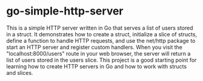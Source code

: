 # go-simple-http-server

This is a simple HTTP server written in Go that serves a list of users stored in a struct. It demonstrates how to create a struct, initialize a slice of structs, define a function to handle HTTP requests, and use the net/http package to start an HTTP server and register custom handlers. When you visit the "localhost:8000/users" route in your web browser, the server will return a list of users stored in the users slice. This project is a good starting point for learning how to create HTTP servers in Go and how to work with structs and slices.
